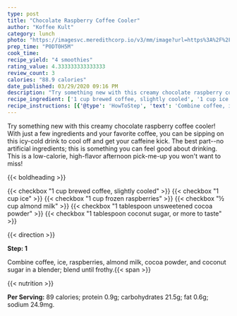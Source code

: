 ```yaml
---
type: post
title: "Chocolate Raspberry Coffee Cooler"
author: "Koffee Kult"
category: lunch
photo: "https://imagesvc.meredithcorp.io/v3/mm/image?url=https%3A%2F%2Fimages.media-allrecipes.com%2Fuserphotos%2F3871904.jpg"
prep_time: "P0DT0H5M"
cook_time: 
recipe_yield: "4 smoothies"
rating_value: 4.333333333333333
review_count: 3
calories: "88.9 calories"
date_published: 03/29/2020 09:16 PM
description: "Try something new with this creamy chocolate raspberry coffee cooler! With just a few ingredients and your favorite coffee, you can be sipping on this icy-cold drink to cool off and get your caffeine kick. The best part--no artificial ingredients; this is something you can feel good about drinking. This is a low-calorie, high-flavor afternoon pick-me-up you won't want to miss!"
recipe_ingredient: ['1 cup brewed coffee, slightly cooled', '1 cup ice', '1 cup frozen raspberries', '½ cup almond milk', '1 tablespoon unsweetened cocoa powder', '1 tablespoon coconut sugar, or more to taste']
recipe_instructions: [{'@type': 'HowToStep', 'text': 'Combine coffee, ice, raspberries, almond milk, cocoa powder, and coconut sugar in a blender; blend until frothy.\n'}]
---
```


Try something new with this creamy chocolate raspberry coffee cooler! With just a few ingredients and your favorite coffee, you can be sipping on this icy-cold drink to cool off and get your caffeine kick. The best part--no artificial ingredients; this is something you can feel good about drinking. This is a low-calorie, high-flavor afternoon pick-me-up you won't want to miss! 

{{< boldheading >}}

{{< checkbox "1 cup brewed coffee, slightly cooled" >}}
{{< checkbox "1 cup ice" >}}
{{< checkbox "1 cup frozen raspberries" >}}
{{< checkbox "½ cup almond milk" >}}
{{< checkbox "1 tablespoon unsweetened cocoa powder" >}}
{{< checkbox "1 tablespoon coconut sugar, or more to taste" >}}


{{< direction >}}

**Step: 1**

Combine coffee, ice, raspberries, almond milk, cocoa powder, and coconut sugar in a blender; blend until frothy.{{< span >}}

{{< nutrition >}}

**Per Serving:** 89 calories; protein 0.9g; carbohydrates 21.5g; fat 0.6g; sodium 24.9mg.